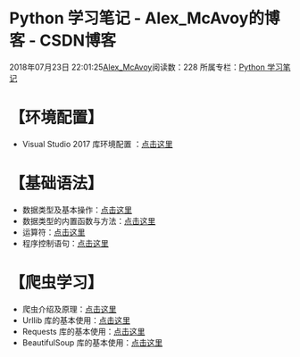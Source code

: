 # Python 学习笔记 - Alex_McAvoy的博客 - CSDN博客





2018年07月23日 22:01:25[Alex_McAvoy](https://me.csdn.net/u011815404)阅读数：228
所属专栏：[Python 学习笔记](https://blog.csdn.net/column/details/35090.html)









# 【环境配置】
- Visual Studio 2017 库环境配置 ：[点击这里](https://blog.csdn.net/u011815404/article/details/81637962)

# 【基础语法】
- 数据类型及基本操作：[点击这里](https://blog.csdn.net/u011815404/article/details/81169569)
- 数据类型的内置函数与方法：[点击这里](https://blog.csdn.net/u011815404/article/details/81172527)
- 运算符：[点击这里](https://blog.csdn.net/u011815404/article/details/81588294)
- 程序控制语句：[点击这里](https://blog.csdn.net/u011815404/article/details/81588532)

# 【爬虫学习】
- 爬虫介绍及原理：[点击这里](https://blog.csdn.net/u011815404/article/details/81874196)
- Urllib 库的基本使用：[点击这里](https://blog.csdn.net/u011815404/article/details/81874208)
- Requests 库的基本使用：[点击这里](https://blog.csdn.net/u011815404/article/details/81710392)
- BeautifulSoup 库的基本使用：[点击这里](https://blog.csdn.net/u011815404/article/details/81783705)



